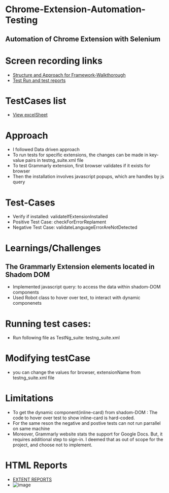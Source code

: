 # Chrome-Extension-Automation-Testing
##  Automation of Chrome Extension with Selenium

# Screen recording links
- [Structure and Approach for Framework-Walkthorough](https://www.youtube.com/watch?v=i1r9rN8Je5M)
- [Test Run and test reports](https://www.youtube.com/watch?v=vNmiUvb_Hf8)

# TestCases list
- [View excelSheet](https://github.com/Ninja-Cyborg/Chrome-Extension-Automation-Testing/blob/main/Chrome-Extension-Automation/webapptestproject/src/main/resources/testCases.xlsx)


# Approach
- I followed Data driven approach
- To run tests for specific extensions, the changes can be made in key-value pairs in testng_suite.xml file
- To test Grammarly extension, first browser validates if it exists for browser
- Then the installation involves javascript popups, which are handles by js query

# Test-Cases
- Verify if installed: validateIfExtensionInstalled
- Positive Test Case: checkForErrorReplament
- Negative Test Case: validateLanguageErrorAreNotDetected

# Learnings/Challenges
## The Grammarly Extension elements located in Shadom DOM
- Implemented javascript query: to access the data within shadom-DOM components
- Used Robot class to hover over text, to interact with dynamic componenets

# Running test cases:
- Run following file as TestNg_suite:  testng_suite.xml 

# Modifying testCase
- you can change the values for browser, extensionName from testng_suite.xml file

# Limitations
- To get the dynamic component(inline-card) from shadom-DOM : The code to hover over test to show inline-card is hard-coded.
- For the same reson the negative and postive tests can not run parrallel on same machine
- Moreover, Grammarly website stats the support for Google Docs. But, it requires additional step to sign-in. I deemed that as out of scope for the project, and choose  not to implement.

# HTML Reports
- [EXTENT REPORTS](https://github.com/Ninja-Cyborg/Chrome-Extension-Automation-Testing/tree/main/Chrome-Extension-Automation/webapptestproject/test-output/ExtentReport)
- ![image](https://user-images.githubusercontent.com/66517017/209552622-e71b8bbd-69a1-4356-a140-79147e364e29.png)

